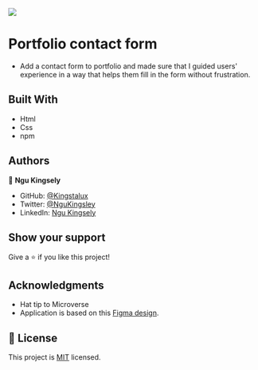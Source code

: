 ![](https://img.shields.io/badge/Microverse-blueviolet)

# Portfolio contact form
- Add a contact form to portfolio and made sure that I guided users' experience in a way that helps them fill in the form without frustration.

>

## Built With

- Html
- Css
- npm


## Authors

👤 **Ngu Kingsely**

- GitHub: [@Kingstalux](https://github.com/Kingstalux)
- Twitter: [@NguKingsley](https://twitter.com/NguKingsley)
- LinkedIn: [Ngu Kingsely](https://www.linkedin.com/in/ngu-kingsely-junior-cho-974b60136/)


## Show your support

Give a ⭐️ if you like this project!

## Acknowledgments

- Hat tip to Microverse
- Application is based on this [Figma design](https://www.figma.com/file/t3EJUCAEViw3QasuJLPLVT/Microverse-Student-Potfolio-Templates-Main?node-id=1%3A1471).

## 📝 License

This project is [MIT](./MIT.md) licensed.



